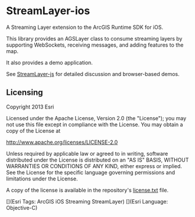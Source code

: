 StreamLayer-ios
===============

A Streaming Layer extension to the ArcGIS Runtime SDK for iOS.

This library provides an AGSLayer class to consume streaming layers by supporting WebSockets, receiving messages, and adding features to the map.

It also provides a demo application.

See [StreamLayer-js](https://github.com/ArcGIS/StreamLayer-js) for detailed discussion and browser-based demos.


## Licensing
Copyright 2013 Esri

Licensed under the Apache License, Version 2.0 (the "License");
you may not use this file except in compliance with the License.
You may obtain a copy of the License at

   http://www.apache.org/licenses/LICENSE-2.0

Unless required by applicable law or agreed to in writing, software
distributed under the License is distributed on an "AS IS" BASIS,
WITHOUT WARRANTIES OR CONDITIONS OF ANY KIND, either express or implied.
See the License for the specific language governing permissions and
limitations under the License.

A copy of the license is available in the repository's [license.txt](./license.txt) file.

[](Esri Tags: ArcGIS iOS Streaming StreamLayer)
[](Esri Language: Objective-C)